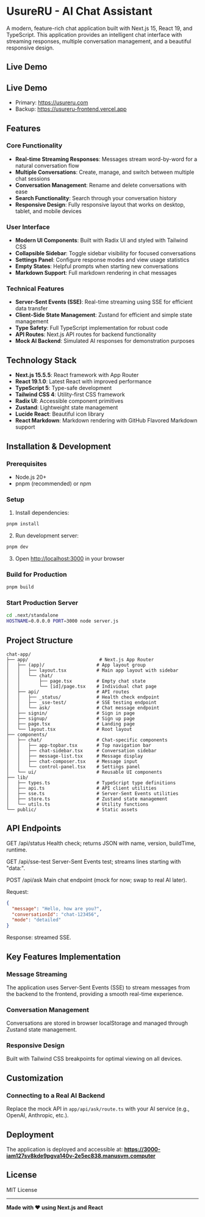 # UsureRU - AI Chat Assistant

A modern, feature-rich chat application built with Next.js 15, React 19, and TypeScript. This application provides an intelligent chat interface with streaming responses, multiple conversation management, and a beautiful responsive design.

## Live Demo

## Live Demo
- Primary: https://usureru.com
- Backup:  https://usureru-frontend.vercel.app

## Features

### Core Functionality
- **Real-time Streaming Responses**: Messages stream word-by-word for a natural conversation flow
- **Multiple Conversations**: Create, manage, and switch between multiple chat sessions
- **Conversation Management**: Rename and delete conversations with ease
- **Search Functionality**: Search through your conversation history
- **Responsive Design**: Fully responsive layout that works on desktop, tablet, and mobile devices

### User Interface
- **Modern UI Components**: Built with Radix UI and styled with Tailwind CSS
- **Collapsible Sidebar**: Toggle sidebar visibility for focused conversations
- **Settings Panel**: Configure response modes and view usage statistics
- **Empty States**: Helpful prompts when starting new conversations
- **Markdown Support**: Full markdown rendering in chat messages

### Technical Features
- **Server-Sent Events (SSE)**: Real-time streaming using SSE for efficient data transfer
- **Client-Side State Management**: Zustand for efficient and simple state management
- **Type Safety**: Full TypeScript implementation for robust code
- **API Routes**: Next.js API routes for backend functionality
- **Mock AI Backend**: Simulated AI responses for demonstration purposes

## Technology Stack

- **Next.js 15.5.5**: React framework with App Router
- **React 19.1.0**: Latest React with improved performance
- **TypeScript 5**: Type-safe development
- **Tailwind CSS 4**: Utility-first CSS framework
- **Radix UI**: Accessible component primitives
- **Zustand**: Lightweight state management
- **Lucide React**: Beautiful icon library
- **React Markdown**: Markdown rendering with GitHub Flavored Markdown support

## Installation & Development

### Prerequisites
- Node.js 20+ 
- pnpm (recommended) or npm

### Setup

1. Install dependencies:
```bash
pnpm install
```

2. Run development server:
```bash
pnpm dev
```

3. Open [http://localhost:3000](http://localhost:3000) in your browser

### Build for Production

```bash
pnpm build
```

### Start Production Server

```bash
cd .next/standalone
HOSTNAME=0.0.0.0 PORT=3000 node server.js
```

## Project Structure

```
chat-app/
├── app/                          # Next.js App Router
│   ├── (app)/                   # App layout group
│   │   ├── layout.tsx           # Main app layout with sidebar
│   │   └── chat/
│   │       ├── page.tsx         # Empty chat state
│   │       └── [id]/page.tsx    # Individual chat page
│   ├── api/                     # API routes
│   │   ├── _status/             # Health check endpoint
│   │   ├── _sse-test/           # SSE testing endpoint
│   │   └── ask/                 # Chat message endpoint
│   ├── signin/                  # Sign in page
│   ├── signup/                  # Sign up page
│   ├── page.tsx                 # Landing page
│   └── layout.tsx               # Root layout
├── components/
│   ├── chat/                    # Chat-specific components
│   │   ├── app-topbar.tsx       # Top navigation bar
│   │   ├── chat-sidebar.tsx     # Conversation sidebar
│   │   ├── message-list.tsx     # Message display
│   │   ├── chat-composer.tsx    # Message input
│   │   └── control-panel.tsx    # Settings panel
│   └── ui/                      # Reusable UI components
├── lib/
│   ├── types.ts                 # TypeScript type definitions
│   ├── api.ts                   # API client utilities
│   ├── sse.ts                   # Server-Sent Events utilities
│   ├── store.ts                 # Zustand state management
│   └── utils.ts                 # Utility functions
└── public/                      # Static assets
```

## API Endpoints

GET /api/status
Health check; returns JSON with name, version, buildTime, runtime.

GET /api/sse-test
Server-Sent Events test; streams lines starting with "data:".

POST /api/ask
Main chat endpoint (mock for now; swap to real AI later).

Request:
```json
{
  "message": "Hello, how are you?",
  "conversationId": "chat-123456",
  "mode": "detailed"
}
```
Response: streamed SSE.

## Key Features Implementation

### Message Streaming
The application uses Server-Sent Events (SSE) to stream messages from the backend to the frontend, providing a smooth real-time experience.

### Conversation Management
Conversations are stored in browser localStorage and managed through Zustand state management.

### Responsive Design
Built with Tailwind CSS breakpoints for optimal viewing on all devices.

## Customization

### Connecting to a Real AI Backend

Replace the mock API in `app/api/ask/route.ts` with your AI service (e.g., OpenAI, Anthropic, etc.).

## Deployment

The application is deployed and accessible at:
**https://3000-iam127sv8kde9pgva140v-2e5ec838.manusvm.computer**

## License

MIT License

---

**Made with ❤️ using Next.js and React**

